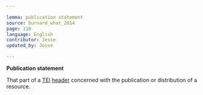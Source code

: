 ```yaml
---

lemma: publication statement
source: burnard_what_2014
page: 110
language: English
contributor: Jesse
updated_by: Jesse

---
```

**Publication statement**

That part of a [TEI](TEI.html) [header](header.html) concerned with the publication or distribution of a resource.
